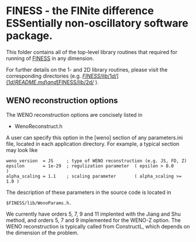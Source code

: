 # FINESS - the FINite difference ESSentially non-oscillatory software package.  #

This folder contains all of the top-level library routines that required for
running of [FINESS](../..//README.md) in any dimension.

For further details on the 1- and 2D library routines, please visit the
corresponding directories (e.g. [$FINESS/lib/1d/](1d/README.md) and
[$FINESS/lib/2d/](2d/README.md) ).

## WENO reconstruction options ##

The WENO reconstruction options are concisely listed in 

* WenoReconstruct.h

A user can specify this option in the [weno] section of any parameters.ini
file, located in each application directory.  For example, a typical section
may look like

    weno_version  = JS     ; type of WENO reconstruction (e.g. JS, FD, Z)
    epsilon       = 1e-29  ; regulization parameter  ( epsilon > 0.0        )
    alpha_scaling = 1.1    ; scaling parameter       ( alpha_scaling >= 1.0 )

The description of these parameters in the source code is located in

    $FINESS/lib/WenoParams.h.

We currently have orders 5, 7, 9 and 11 implented with the Jiang and Shu method,
and orders 5, 7 and 9 implemented for the WENO-Z option.  The WENO
reconstruction is typically called from ConstructL, which depends on the
dimension of the problem.

